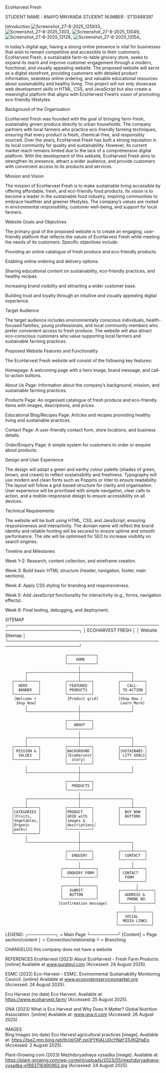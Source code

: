 EcoHarvest Fresh

STUDENT NAME : ANAYO MNYANDA 
STUDENT NUMBER : ST10488397

Introduction
![Screenshot_27-8-2025_125933_](https://github.com/user-attachments/assets/0c946a96-1dcf-4344-aab3-c969ee32359d)
![Screenshot_27-8-2025_1303_](https://github.com/user-attachments/assets/e13b8d09-0746-43db-bce3-2ae84b80a781)
![Screenshot_27-8-2025_13049_](https://github.com/user-attachments/assets/74c7e9e2-eb57-4af9-a978-98951fd96461)
![Screenshot_27-8-2025_13126_](https://github.com/user-attachments/assets/d2842af3-354d-4336-8b13-f549291bba49)
![Screenshot_27-8-2025_13154_](https://github.com/user-attachments/assets/f884700e-c533-442d-89c6-bf3e6e7f5ca2)

In today’s digital age, having a strong online presence is vital for businesses that wish to remain competitive and accessible to their customers. EcoHarvest Fresh, a sustainable farm-to-table grocery store, seeks to expand its reach and improve customer engagement through a modern, functional, and visually appealing website. The proposed website will serve as a digital storefront, providing customers with detailed product information, seamless online ordering, and valuable educational resources about sustainability and healthy living. This project will not only showcase web development skills in HTML, CSS, and JavaScript but also create a meaningful platform that aligns with EcoHarvest Fresh’s vision of promoting eco-friendly lifestyles.

Background of the Organisation

EcoHarvest Fresh was founded with the goal of bringing farm-fresh, sustainably grown produce directly to urban households. The company partners with local farmers who practice eco-friendly farming techniques, ensuring that every product is fresh, chemical-free, and responsibly sourced. Over the years, EcoHarvest Fresh has built a strong reputation in its local community for quality and sustainability. However, its current market reach remains limited due to the lack of a comprehensive digital platform. With the development of this website, EcoHarvest Fresh aims to strengthen its presence, attract a wider audience, and provide customers with convenient access to its products and services.

Mission and Vision

The mission of EcoHarvest Fresh is to make sustainable living accessible by offering affordable, fresh, and eco-friendly food products. Its vision is to become a leader in the sustainable food industry, inspiring communities to embrace healthier and greener lifestyles. The company’s values are rooted in environmental responsibility, customer well-being, and support for local farmers.

Website Goals and Objectives

The primary goal of the proposed website is to create an engaging, user-friendly platform that reflects the values of EcoHarvest Fresh while meeting the needs of its customers. Specific objectives include:

Providing an online catalogue of fresh produce and eco-friendly products.

Enabling online ordering and delivery options.

Sharing educational content on sustainability, eco-friendly practices, and healthy recipes.

Increasing brand visibility and attracting a wider customer base.

Building trust and loyalty through an intuitive and visually appealing digital experience.

Target Audience

The target audience includes environmentally conscious individuals, health-focused families, young professionals, and local community members who prefer convenient access to fresh produce. The website will also attract eco-conscious customers who value supporting local farmers and sustainable farming practices.

Proposed Website Features and Functionality

The EcoHarvest Fresh website will consist of the following key features:

Homepage: A welcoming page with a hero image, brand message, and call-to-action buttons.

About Us Page: Information about the company’s background, mission, and sustainable farming practices.

Products Page: An organised catalogue of fresh produce and eco-friendly items with images, descriptions, and prices.

Educational Blog/Recipes Page: Articles and recipes promoting healthy living and sustainable practices.

Contact Page: A user-friendly contact form, store locations, and business details.

Order/Enquiry Page: A simple system for customers to order or enquire about products.

Design and User Experience

The design will adopt a green and earthy colour palette (shades of green, brown, and cream) to reflect sustainability and freshness. Typography will use modern and clean fonts such as Poppins or Inter to ensure readability. The layout will follow a grid-based structure for clarity and organisation. User experience will be prioritised with simple navigation, clear calls to action, and a mobile-responsive design to ensure accessibility on all devices.

Technical Requirements

The website will be built using HTML, CSS, and JavaScript, ensuring responsiveness and interactivity. The domain name will reflect the brand identity and reliable hosting will be secured to ensure uptime and smooth performance. The site will be optimised for SEO to increase visibility on search engines.

Timeline and Milestones

Week 1–2: Research, content collection, and wireframe creation.

Week 3: Build basic HTML structure (header, navigation, footer, main sections).

Week 4: Apply CSS styling for branding and responsiveness.

Week 5: Add JavaScript functionality for interactivity (e.g., forms, navigation effects).

Week 6: Final testing, debugging, and deployment.

SITEMAP
┌─────────────────────────────────────────────────────────────────────────┐
│                           ECOHARVEST FRESH                              │
│                             Website Sitemap                             │
└─────────────────────────────────────────────────────────────────────────┘

                               ┌─────────────┐
                               │    HOME     │
                               └─────────────┘
                                     │
             ┌───────────────────────┼───────────────────────┐
             │                       │                       │
       ┌─────┴─────┐           ┌─────┴─────┐           ┌─────┴─────┐
       │  HERO     │           │ FEATURED  │           │   CALL-   │
       │  BANNER   │           │ PRODUCTS  │           │ TO-ACTION │
       └───────────┘           └───────────┘           └───────────┘
        [Welcome +              [Product grid]         [Shop Now /
         Shop Now]                                      Learn More]
             │                       │                       │
             └───────────────────────┼───────────────────────┘
                                     │
                               ┌─────┴─────┐
                               │   ABOUT   │
                               └───────────┘
                                     │
             ┌───────────────────────┼───────────────────────┐
             │                       │                       │
       ┌─────┴─────┐           ┌─────┴─────┐           ┌─────┴─────┐
       │ MISSION & │           │BACKGROUND │           │SUSTAINABI-│
       │  VALUES   │           │(EcoHarvest│           │ LITY GOALS│
       └───────────┘           │  story)   │           └───────────┘
                               └───────────┘
             │                       │                       │
             └───────────────────────┼───────────────────────┘
                                     │
                               ┌─────┴─────┐
                               │  PRODUCTS │
                               └───────────┘
                                     │
             ┌───────────────────────┼───────────────────────┐
             │                       │                       │
       ┌─────┴─────┐           ┌─────┴─────┐           ┌─────┴─────┐
       │CATEGORIES │           │PRODUCT    │           │  BUY NOW  │
       │(Fruits,   │           │GRID with  │           │  BUTTONS  │
       │Vegetables,│           │images &   │           │           │
       │Organic    │           │descriptions│          └───────────┘
       │packs)     │           └───────────┘
       └───────────┘                 │
             │                       │
             └───────────────────────┼───────────────────────┐
                                     │                       │
                               ┌─────┴─────┐           ┌─────┴─────┐
                               │  ENQUIRY  │           │  CONTACT  │
                               └───────────┘           └───────────┘
                                     │                       │
                             ┌───────┴───────┐         ┌─────┴─────┐
                             │  ENQUIRY FORM │         │ CONTACT   │
                             └───────┬───────┘         │  FORM     │
                                     │                 └───────────┘
                             ┌───────┴───────┐                 │
                             │   SUBMIT      │         ┌───────┴───────┐
                             │   BUTTON      │         │  ADDRESS &    │
                             └───────────────┘         │   PHONE NO.   │
                            [Confirmation message]     └───────────────┘
                                                              │
                                                      ┌───────┴───────┐
                                                      │   SOCIAL      │
                                                      │  MEDIA LINKS  │
                                                      └───────────────┘


LEGEND:
┌─────────┐ = Main Page
└─────────┘
[Content]  = Page section/content
   │       = Connection/relationship
   ┴       = Branching

CHANGELOG
this company does not have a website

REFERENCES 
EcoHarvest (2023) About EcoHarvest - Fresh Farm Products. [online] Available at www.gurateul.com  (Accessed: 24 August 2025). 

ESMC (2022) Eco-Harvest – ESMC. Environmental Sustainability Monitoring Council. [online] Available at www.ecosystemservicesmarket.org  (Accessed: 24 August 2025). 

Eco Harvest (no date) Eco Harvest. Available at: https://www.ecoharvest.farm/ (Accessed: 25 August 2025).   

GNA (2023) What is Eco Harvest and Why Does It Matter? Global Nutrition Association. [online] Available at: www.gna.it.com (Accessed: 26 August 2025) 

IMAGES  
Bing Images (no date) Eco Harvest agricultural practices [image]. Available at: https://tse2.mm.bing.net/th/id/OIP.zej3fYKIALU0cYNaY31UKQHaEo (Accessed: 2 August 2025). 

Plant-Growing.com (2023) Mezhduryadnaya vysadka [image]. Available at: https://plant-growing.com/wp-content/uploads/2023/05/mezhduryadnaya-vysadka-e1683716490962.jpg (Accessed: 24 August 2025). 

 
